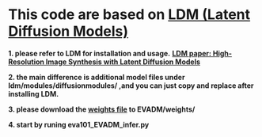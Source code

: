 
# This code are based on [LDM (Latent Diffusion Models)](https://github.com/CompVis/latent-diffusion)

**1. please refer to LDM for installation and usage.**
[**LDM paper: High-Resolution Image Synthesis with Latent Diffusion Models**](https://arxiv.org/abs/2112.10752)<br/>

**2. the main difference is additional model files under ldm/modules/diffusionmodules/ ,and you can just copy and replace after installing LDM.**

**3. please download the [weights file](https://drive.google.com/drive/folders/1os4pK0CfyjW96FphApZpTjBziltEiTyz?usp=drive_link) to EVADM/weights/**

**4. start by runing eva101_EVADM_infer.py**






